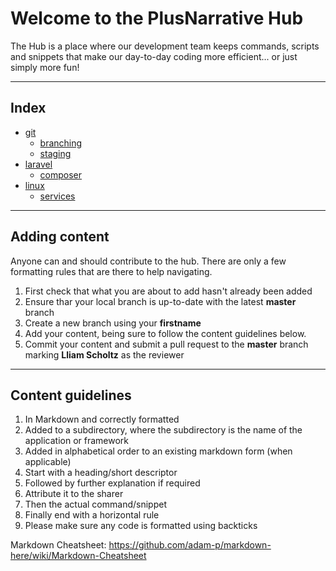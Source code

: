 # Welcome to the PlusNarrative Hub

The Hub is a place where our development team keeps commands, scripts and snippets that make our day-to-day coding more efficient... or just simply more fun!

---

## Index

* [git](https://github.com/plusnarrative/hub/tree/master/git/)
    * [branching](https://github.com/plusnarrative/hub/blob/master/git/branching.md)
    * [staging](https://github.com/plusnarrative/hub/blob/master/git/staging.md)
* [laravel](https://github.com/plusnarrative/hub/tree/master/laravel/)
    * [composer](https://github.com/plusnarrative/hub/blob/master/laravel/composer.md)
* [linux]()
    * [services](https://github.com/plusnarrative/hub/blob/master/linux/services.md)

---

## Adding content

Anyone can and should contribute to the hub. There are only a few formatting rules that are there to help navigating. 

1. First check that what you are about to add hasn't already been added
2. Ensure thar your local branch is up-to-date with the latest **master** branch
3. Create a new branch using your **firstname**
4. Add your content, being sure to follow the content guidelines below.
5. Commit your content and submit a pull request to the **master** branch marking **Lliam Scholtz** as the reviewer

---

## Content guidelines

1. In Markdown and correctly formatted
2. Added to a subdirectory, where the subdirectory is the name of the application or framework
3. Added in alphabetical order to an existing markdown form (when applicable)
4. Start with a heading/short descriptor
5. Followed by further explanation if required
6. Attribute it to the sharer
7. Then the actual command/snippet
8. Finally end with a horizontal rule
9. Please make sure any code is formatted using backticks

Markdown Cheatsheet:
https://github.com/adam-p/markdown-here/wiki/Markdown-Cheatsheet
